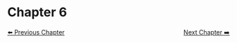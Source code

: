 # Chapter 6

<p style="text-align:left;">
  <a href="../Chapter_4/README.md">⬅️ Previous Chapter </a>
    <span style="float:right;">
        <a text-align="right" href="../Chapter_7/README.md">Next Chapter ➡️</a>
    </span>
</p>
